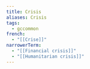 ```yaml
---
title: Crisis
aliases: Crisis
tags:
  - gccommon
french:
  - "[[Crise]]"
narrowerTerm:
  - "[[Financial crisis]]"
  - "[[Humanitarian crisis]]"
---
```

